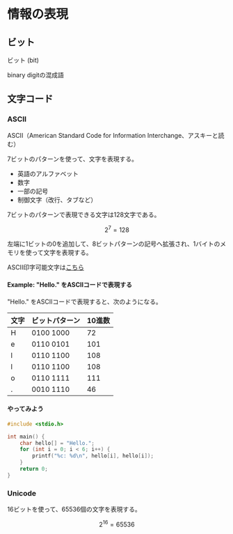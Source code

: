 # 情報の表現



## ビット

ビット (bit) 

binary digitの混成語

## 文字コード

### ASCII

ASCII（American Standard Code for Information Interchange、アスキーと読む）

7ビットのパターンを使って、文字を表現する。
* 英語のアルファベット
* 数字
* 一部の記号
* 制御文字（改行、タブなど）

7ビットのパターンで表現できる文字は128文字である。

$$
2^7 = 128
$$

左端に1ビットの0を追加して、8ビットパターンの記号へ拡張され、1バイトのメモリを使って文字を表現する。

ASCII印字可能文字は[こちら](https://ja.wikipedia.org/wiki/ASCII)

#### Example: "Hello." をASCIIコードで表現する

"Hello." をASCIIコードで表現すると、次のようになる。

| 文字 | ビットパターン | 10進数 |
| ---- | -------------- | ------ |
| H    | 0100 1000      | 72     |
| e    | 0110 0101      | 101    |
| l    | 0110 1100      | 108    |
| l    | 0110 1100      | 108    |
| o    | 0110 1111      | 111    |
| .    | 0010 1110      | 46     |

#### やってみよう

```c
#include <stdio.h>

int main() {
    char hello[] = "Hello.";
    for (int i = 0; i < 6; i++) {
        printf("%c: %d\n", hello[i], hello[i]);
    }
    return 0;
}
```

### Unicode

16ビットを使って、65536個の文字を表現する。

$$
2^{16} = 65536
$$


